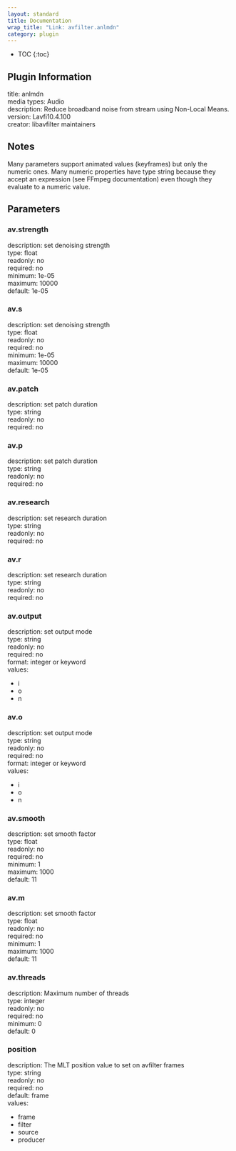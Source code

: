 ```yaml
---
layout: standard
title: Documentation
wrap_title: "Link: avfilter.anlmdn"
category: plugin
---
```

* TOC
{:toc}

## Plugin Information

title: anlmdn  
media types:
Audio  
description: Reduce broadband noise from stream using Non-Local Means.  
version: Lavfi10.4.100  
creator: libavfilter maintainers  

## Notes

Many parameters support animated values (keyframes) but only the numeric ones. Many numeric properties have type string because they accept an expression (see FFmpeg documentation) even though they evaluate to a numeric value.

## Parameters

### av.strength

  
description:
set denoising strength  
type: float  
readonly: no  
required: no  
minimum: 1e-05  
maximum: 10000  
default: 1e-05  

### av.s

  
description:
set denoising strength  
type: float  
readonly: no  
required: no  
minimum: 1e-05  
maximum: 10000  
default: 1e-05  

### av.patch

  
description:
set patch duration  
type: string  
readonly: no  
required: no  

### av.p

  
description:
set patch duration  
type: string  
readonly: no  
required: no  

### av.research

  
description:
set research duration  
type: string  
readonly: no  
required: no  

### av.r

  
description:
set research duration  
type: string  
readonly: no  
required: no  

### av.output

  
description:
set output mode  
type: string  
readonly: no  
required: no  
format: integer or keyword  
values:  

* i
* o
* n

### av.o

  
description:
set output mode  
type: string  
readonly: no  
required: no  
format: integer or keyword  
values:  

* i
* o
* n

### av.smooth

  
description:
set smooth factor  
type: float  
readonly: no  
required: no  
minimum: 1  
maximum: 1000  
default: 11  

### av.m

  
description:
set smooth factor  
type: float  
readonly: no  
required: no  
minimum: 1  
maximum: 1000  
default: 11  

### av.threads

  
description:
Maximum number of threads  
type: integer  
readonly: no  
required: no  
minimum: 0  
default: 0  

### position

  
description:
The MLT position value to set on avfilter frames  
type: string  
readonly: no  
required: no  
default: frame  
values:  

* frame
* filter
* source
* producer


